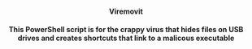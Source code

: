 
<div align="center">
<h4>Viremovit<h4>


<div>



<p align="center">This PowerShell script is for the crappy virus that hides files on USB drives and creates shortcuts that link to a malicous executable<p>




